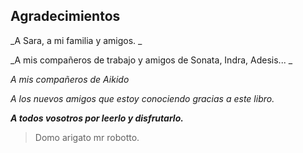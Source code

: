 ## Agradecimientos

_A Sara, a mi familia y amigos. _

_A mis compañeros de trabajo y amigos de Sonata, Indra, Adesis... _

_A mis compañeros de Aikido_

_A los nuevos amigos que estoy conociendo gracias a este libro._

**_A todos vosotros por leerlo y disfrutarlo._**

>Domo arigato mr robotto.
